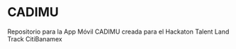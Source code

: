 # CADIMU
Repositorio para la App Móvil CADIMU creada para el Hackaton Talent Land Track CitiBanamex
